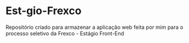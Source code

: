 # Est-gio-Frexco
Repositório criado para armazenar a aplicação web feita por mim para o processo seletivo da Frexco - Estágio Front-End
